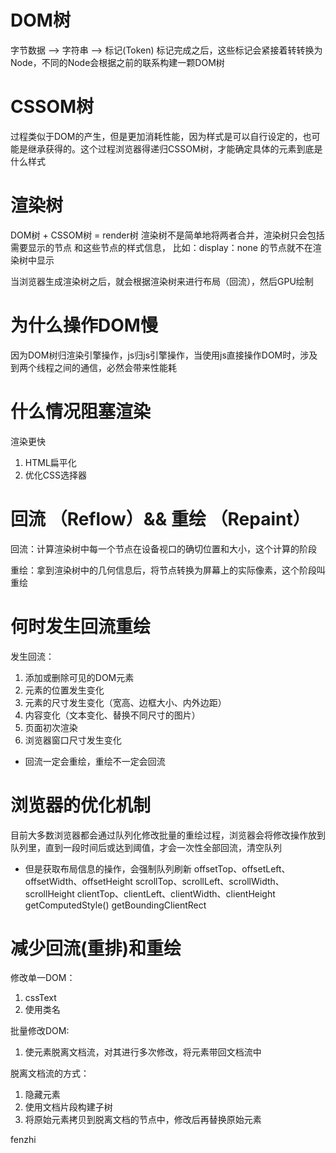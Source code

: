 # DOM树
字节数据 --> 字符串 --> 标记(Token)
标记完成之后，这些标记会紧接着转转换为Node，不同的Node会根据之前的联系构建一颗DOM树



# CSSOM树
过程类似于DOM的产生，但是更加消耗性能，因为样式是可以自行设定的，也可能是继承获得的。这个过程浏览器得递归CSSOM树，才能确定具体的元素到底是什么样式



# 渲染树
DOM树 + CSSOM树 = render树
渲染树不是简单地将两者合并，渲染树只会包括 需要显示的节点 和这些节点的样式信息， 比如：display：none 的节点就不在渲染树中显示


当浏览器生成渲染树之后，就会根据渲染树来进行布局（回流），然后GPU绘制 


# 为什么操作DOM慢
因为DOM树归渲染引擎操作，js归js引擎操作，当使用js直接操作DOM时，涉及到两个线程之间的通信，必然会带来性能耗 



# 什么情况阻塞渲染
渲染更快
1. HTML扁平化
2. 优化CSS选择器


# 回流 （Reflow）&& 重绘 （Repaint）
  回流：计算渲染树中每一个节点在设备视口的确切位置和大小，这个计算的阶段

  重绘：拿到渲染树中的几何信息后，将节点转换为屏幕上的实际像素，这个阶段叫重绘

# 何时发生回流重绘
发生回流：
1. 添加或删除可见的DOM元素
2. 元素的位置发生变化
3. 元素的尺寸发生变化（宽高、边框大小、内外边距）
4. 内容变化（文本变化、替换不同尺寸的图片）
5. 页面初次渲染
6. 浏览器窗口尺寸发生变化

 - 回流一定会重绘，重绘不一定会回流

# 浏览器的优化机制
目前大多数浏览器都会通过队列化修改批量的重绘过程，浏览器会将修改操作放到队列里，直到一段时间后或达到阈值，才会一次性全部回流，清空队列
- 但是获取布局信息的操作，会强制队列刷新
offsetTop、offsetLeft、offsetWidth、offsetHeight
scrollTop、scrollLeft、scrollWidth、scrollHeight
clientTop、clientLeft、clientWidth、clientHeight
getComputedStyle()
getBoundingClientRect


# 减少回流(重排)和重绘
修改单一DOM：
  1. cssText
  2. 使用类名

批量修改DOM:
  1. 使元素脱离文档流，对其进行多次修改，将元素带回文档流中

  脱离文档流的方式：
  1. 隐藏元素
  2. 使用文档片段构建子树
  3. 将原始元素拷贝到脱离文档的节点中，修改后再替换原始元素

fenzhi
